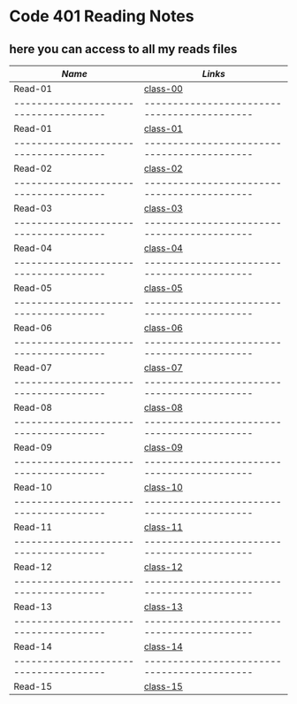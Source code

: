 # Code 401 Reading Notes
## here you can access to all my reads files

***Name***                           | *Links*
-------------------------------------|-------------------------------------------
Read-01                              | [class-00](https://osamamousa204.github.io/reading-notes-401/class-00)
-------------------------------------|-------------------------------------------
Read-01                              | [class-01](https://osamamousa204.github.io/reading-notes-401/class-01)
-------------------------------------|-------------------------------------------
Read-02                              | [class-02](https://osamamousa204.github.io/reading-notes-401/class-02)
-------------------------------------|-------------------------------------------
Read-03                              | [class-03](https://osamamousa204.github.io/reading-notes-401/class-03)
-------------------------------------|-------------------------------------------
Read-04                              | [class-04](https://osamamousa204.github.io/reading-notes-401/class-04)
-------------------------------------|-------------------------------------------
Read-05                              | [class-05](https://osamamousa204.github.io/reading-notes-401/class-05)
-------------------------------------|-------------------------------------------
Read-06                              | [class-06](https://osamamousa204.github.io/reading-notes-401/class-06)
-------------------------------------|-------------------------------------------
Read-07                              | [class-07](https://osamamousa204.github.io/reading-notes-401/class-07)
-------------------------------------|-------------------------------------------
Read-08                              | [class-08](https://osamamousa204.github.io/reading-notes-401/class-08)
-------------------------------------|-------------------------------------------
Read-09                              | [class-09](https://osamamousa204.github.io/reading-notes-401/class-09)
-------------------------------------|-------------------------------------------
Read-10                              | [class-10](https://osamamousa204.github.io/reading-notes-401/class-10)
-------------------------------------|-------------------------------------------
Read-11                              | [class-11](https://osamamousa204.github.io/reading-notes-401/class-11)
-------------------------------------|-------------------------------------------
Read-12                              | [class-12](https://osamamousa204.github.io/reading-notes-401/class-12) 
-------------------------------------|-------------------------------------------
Read-13                              | [class-13](https://osamamousa204.github.io/reading-notes-401/class-13)
-------------------------------------|-------------------------------------------
Read-14                              | [class-14](https://osamamousa204.github.io/reading-notes-401/class-14)
-------------------------------------|-------------------------------------------
Read-15                              | [class-15](https://osamamousa204.github.io/reading-notes-401/class-15)

 
